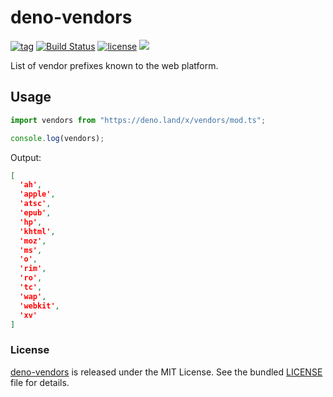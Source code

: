 # deno-vendors

[![tag](https://img.shields.io/github/release/justjavac/deno-vendors)](https://github.com/justjavac/deno-vendors/releases)
[![Build Status](https://github.com/justjavac/deno-vendors/workflows/ci/badge.svg?branch=master)](https://github.com/justjavac/deno-vendors/actions)
[![license](https://img.shields.io/github/license/justjavac/deno-vendors)](https://github.com/justjavac/deno-vendors/blob/master/LICENSE)
[![](https://img.shields.io/badge/deno-v1.2-green.svg)](https://github.com/denoland/deno)

List of vendor prefixes known to the web platform.

## Usage

```ts
import vendors from "https://deno.land/x/vendors/mod.ts";

console.log(vendors);
```

Output:

```json
[
  'ah',
  'apple',
  'atsc',
  'epub',
  'hp',
  'khtml',
  'moz',
  'ms',
  'o',
  'rim',
  'ro',
  'tc',
  'wap',
  'webkit',
  'xv'
]
```

### License

[deno-vendors](https://github.com/justjavac/deno-vendors) is released under the MIT License. See the bundled [LICENSE](./LICENSE) file for details.
